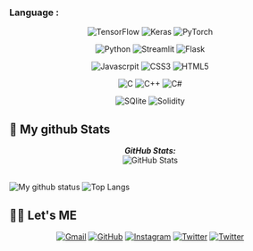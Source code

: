 ### Language :

<p align="center">
	<img alt="TensorFlow" src ="https://img.shields.io/badge/TensorFlow-3776AB.svg?&style=for-the-badge&logo=TensorFlow"/>
	<img alt="Keras" src ="https://img.shields.io/badge/Keras-3776AB.svg?&style=for-the-badge&logo=Keras"/>
	<img alt="PyTorch" src ="https://img.shields.io/badge/PyTorch-3776AB.svg?&style=for-the-badge&logo=PyTorch"/>
<p>	
	
<p align="center">
	<img alt="Python" src ="https://img.shields.io/badge/Python-3776AB.svg?&style=for-the-badge&logo=Python"/>
	<img alt="Streamlit" src ="https://img.shields.io/badge/Streamlit-3776AB.svg?&style=for-the-badge&logo=Streamlit"/>
	<img alt="Flask" src ="https://img.shields.io/badge/Flask-3776AB.svg?&style=for-the-badge&logo=Flask"/>
	
<p>
	
<p align="center">
	<img alt="Javascrpit" src ="https://img.shields.io/badge/JavaScript-3776AB.svg?&style=for-the-badge&logo=JavaScript"/>
	<img alt="CSS3" src ="https://img.shields.io/badge/CSS3-3776AB.svg?&style=for-the-badge&logo=CSS3"/>
	<img alt="HTML5" src ="https://img.shields.io/badge/HTML5-3776AB.svg?&style=for-the-badge&logo=HTML5"/>
	
<p>

	
<p align="center">
	<img alt="C" src ="https://img.shields.io/badge/C-3776AB.svg?&style=for-the-badge&logo=C"/>
	<img alt="C++" src ="https://img.shields.io/badge/C++-3776AB.svg?&style=for-the-badge&logo=Cplusplus"/>
	<img alt="C#" src ="https://img.shields.io/badge/C_Sharp-3776AB.svg?&style=for-the-badge&logo=C-Sharp"/>
<p>	
	
<p align="center">
	<img alt="SQlite" src ="https://img.shields.io/badge/SQlite-3776AB.svg?&style=for-the-badge&logo=SQlite"/>
	<img alt="Solidity" src ="https://img.shields.io/badge/Solidity-3776AB.svg?&style=for-the-badge&logo=Solidity"/>
	
<p>
	
<h2>👀 My github Stats</h2>

<div>
<!--   <p align="center">
    <b><em>Now listening to:</em></b> <br/>
    <img src="https://spotify-github-profile.vercel.app/api/view?uid=Bhargavi-hash&cover_image=true&theme=novatorem" alt="Now Listenting to" />
  </p> -->
  
  <p align="center">
  <b><em>GitHub Stats:</em></b> <br/>
    <img src="https://github-readme-streak-stats.herokuapp.com/?user=Jinu-uu" alt="GitHub Stats" /> <br/><br/>
  
</div>

![My github status](https://github-readme-stats.vercel.app/api?username=Jinu-uu&show_icons=true&include_all_commits=true)
![Top Langs](https://github-readme-stats.vercel.app/api/top-langs/?username=Jinu-uu&layout=compact)

## 🙋‍♀️ Let's ME
<p align="center">
	<a href="kland2001@gmail.com"><img src="https://img.icons8.com/bubbles/50/000000/gmail.png" alt="Gmail"/></a>
	<a href="https://github.com/Jinu-uu"><img src="https://img.icons8.com/small/50/000000/github.png" alt="GitHub"/></a>
	<a href="https://instagram.com/jinu_uu__"><img src="https://img.icons8.com/small/50/000000/instagram.png" alt="Instagram"/></a>
	<a href="https://twitter.com/Chaosfire7"><img src="https://img.icons8.com/small/50/000000/twitter-circled.png" alt="Twitter"/></a>
	<a href="https://opensea.io/account"><img src="https://img.icons8.com/small/50/000000/opensea.png" alt="Twitter"/></a>
</p>
